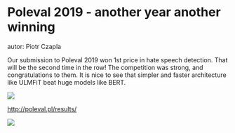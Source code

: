 Poleval 2019 - another year another winning
========================================================================

autor: Piotr Czapla

Our submission to Poleval 2019 won 1st price in hate speech detection.
That will be the second time in the row! The competition was strong, and
congratulations to them. It is nice to see that simpler and faster
architecture like ULMFiT beat huge models like BERT.

![](https://images.squarespace-cdn.com/content/v1/5b4dba1c372b9677b7cf4abd/1556926467236-JHJBKJIGS0YLUMLHRFAV/ke17ZwdGBToddI8pDm48kKFfCYOclHn8ZBBDnM-ceg57gQa3H78H3Y0txjaiv_0fDoOvxcdMmMKkDsyUqMSsMWxHk725yiiHCCLfrh8O1z5QPOohDIaIeljMHgDF5CVlOqpeNLcJ80NK65_fV7S1USa6brON68XjpjaRhj_XDFqk6Z1hSwWt_5HGYTHlTiN7JvwGh1qtNWvMhYKnvaKhbA/image-asset.png)

<http://poleval.pl/results/>

![](https://static1.squarespace.com/static/5b4dba1c372b9677b7cf4abd/5b4e47ff1ae6cf93adb76405/5ccccf29e2c4833aaeb986ff/1556926970731/)